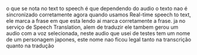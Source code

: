 o que se nota no text to speech é que dependendo do audio o texto nao é sincronizado corretamente
agora quando usamos Real-time speech to text, ele marca a frase em que esta lendo ai marca corretamente a frase.
ja no serviço de Speech Translation, alem de traduzir ele tambem gerou um audio com a voz selecionada, neste audio que usei de testes tem um nome de um personagem japones, este nome nao ficou legal tanto na transcrição quanto na tradução